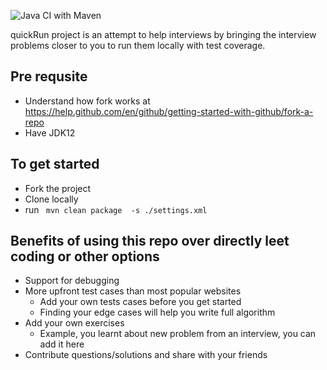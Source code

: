 ![Java CI with Maven](https://github.com/knightzsolutions/quickRun/workflows/Java%20CI%20with%20Maven/badge.svg?branch=master)

quickRun project is an attempt to help interviews by bringing the interview problems closer to you to run them locally with test coverage.

## Pre requsite
* Understand how fork works at https://help.github.com/en/github/getting-started-with-github/fork-a-repo
* Have JDK12

## To get started
* Fork the project
* Clone locally
* run ` mvn clean package  -s ./settings.xml`

## Benefits of using this repo over directly leet coding or other options
* Support for debugging
* More upfront test cases than most popular websites
    * Add your own tests cases before you get started
    * Finding your edge cases will help you write full algorithm
* Add your own exercises
    * Example, you learnt about new problem from an interview, you can add it here
* Contribute questions/solutions and share with your friends